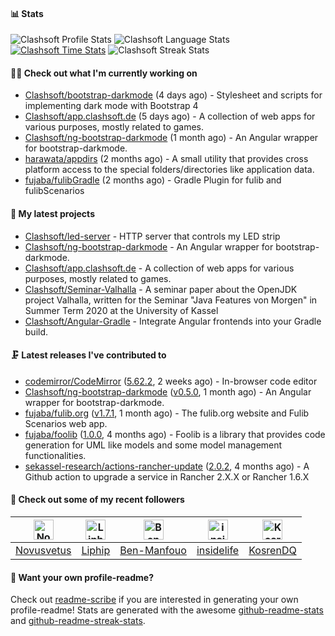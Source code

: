#### 📊 Stats

![Clashsoft Profile Stats](https://github-readme-stats.vercel.app/api?username=Clashsoft&show_icons=true&theme=dark&count_private=true&icon_color=0075ff&include_all_commits=true)
![Clashsoft Language Stats](https://github-readme-stats.vercel.app/api/top-langs/?username=Clashsoft&layout=compact&theme=dark&icon_color=0075ff&show_icons=true&langs_count=10)
[![Clashsoft Time Stats](https://github-readme-stats.vercel.app/api/wakatime?username=Clashsoft&theme=dark&layout=compact&langs_count=10)](https://wakatime.com/@Clashsoft)
![Clashsoft Streak Stats](http://github-readme-streak-stats.herokuapp.com?user=Clashsoft&theme=dark)

#### 👨‍💻 Check out what I'm currently working on

- [Clashsoft/bootstrap-darkmode](https://github.com/Clashsoft/bootstrap-darkmode) (4 days ago) - Stylesheet and scripts for implementing dark mode with Bootstrap 4
- [Clashsoft/app.clashsoft.de](https://github.com/Clashsoft/app.clashsoft.de) (5 days ago) - A collection of web apps for various purposes, mostly related to games.
- [Clashsoft/ng-bootstrap-darkmode](https://github.com/Clashsoft/ng-bootstrap-darkmode) (1 month ago) - An Angular wrapper for bootstrap-darkmode.
- [harawata/appdirs](https://github.com/harawata/appdirs) (2 months ago) - A small utility that provides cross platform access to the special folders/directories like application data.
- [fujaba/fulibGradle](https://github.com/fujaba/fulibGradle) (2 months ago) - Gradle Plugin for fulib and fulibScenarios

#### 🌱 My latest projects

- [Clashsoft/led-server](https://github.com/Clashsoft/led-server) - HTTP server that controls my LED strip
- [Clashsoft/ng-bootstrap-darkmode](https://github.com/Clashsoft/ng-bootstrap-darkmode) - An Angular wrapper for bootstrap-darkmode.
- [Clashsoft/app.clashsoft.de](https://github.com/Clashsoft/app.clashsoft.de) - A collection of web apps for various purposes, mostly related to games.
- [Clashsoft/Seminar-Valhalla](https://github.com/Clashsoft/Seminar-Valhalla) - A seminar paper about the OpenJDK project Valhalla, written for the Seminar &#34;Java Features von Morgen&#34; in Summer Term 2020 at the University of Kassel
- [Clashsoft/Angular-Gradle](https://github.com/Clashsoft/Angular-Gradle) - Integrate Angular frontends into your Gradle build.

#### 🗜 Latest releases I've contributed to

- [codemirror/CodeMirror](https://github.com/codemirror/CodeMirror) ([5.62.2](https://github.com/codemirror/CodeMirror/releases/tag/5.62.2), 2 weeks ago) - In-browser code editor
- [Clashsoft/ng-bootstrap-darkmode](https://github.com/Clashsoft/ng-bootstrap-darkmode) ([v0.5.0](https://github.com/Clashsoft/ng-bootstrap-darkmode/releases/tag/v0.5.0), 1 month ago) - An Angular wrapper for bootstrap-darkmode.
- [fujaba/fulib.org](https://github.com/fujaba/fulib.org) ([v1.7.1](https://github.com/fujaba/fulib.org/releases/tag/v1.7.1), 1 month ago) - The fulib.org website and Fulib Scenarios web app.
- [fujaba/foolib](https://github.com/fujaba/foolib) ([1.0.0](https://github.com/fujaba/foolib/releases/tag/1.0.0), 4 months ago) - Foolib is a library that provides code generation for UML like models and some model management functionalities.
- [sekassel-research/actions-rancher-update](https://github.com/sekassel-research/actions-rancher-update) ([2.0.2](https://github.com/sekassel-research/actions-rancher-update/releases/tag/2.0.2), 4 months ago) - A Github action to upgrade a service in Rancher 2.X.X or Rancher 1.6.X

#### 🚶 Check out some of my recent followers
| [<img src="https://github.com/Novusvetus.png?size=128" alt="Novusvetus Profile Avatar" width="32">](https://github.com/Novusvetus)| [<img src="https://github.com/Liphip.png?size=128" alt="Liphip Profile Avatar" width="32">](https://github.com/Liphip)| [<img src="https://github.com/Ben-Manfouo.png?size=128" alt="Ben-Manfouo Profile Avatar" width="32">](https://github.com/Ben-Manfouo)| [<img src="https://github.com/insidelife.png?size=128" alt="insidelife Profile Avatar" width="32">](https://github.com/insidelife)| [<img src="https://github.com/KosrenDQ.png?size=128" alt="KosrenDQ Profile Avatar" width="32">](https://github.com/KosrenDQ)|
|:-:|:-:|:-:|:-:|:-:|
| [Novusvetus](https://github.com/Novusvetus)| [Liphip](https://github.com/Liphip)| [Ben-Manfouo](https://github.com/Ben-Manfouo)| [insidelife](https://github.com/insidelife)| [KosrenDQ](https://github.com/KosrenDQ)|

#### 📇 Want your own profile-readme?
Check out [readme-scribe](https://github.com/muesli/readme-scribe) if you are interested in generating your own profile-readme!
Stats are generated with the awesome [github-readme-stats](https://github.com/anuraghazra/github-readme-stats) and [github-readme-streak-stats](https://github.com/DenverCoder1/github-readme-streak-stats).
